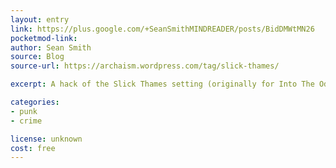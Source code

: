 ```yaml
---
layout: entry
link: https://plus.google.com/+SeanSmithMINDREADER/posts/BidDMWtMN26
pocketmod-link:
author: Sean Smith
source: Blog
source-url: https://archaism.wordpress.com/tag/slick-thames/

excerpt: A hack of the Slick Thames setting (originally for Into The Odd) for minimald6.

categories:
- punk
- crime

license: unknown
cost: free
---
```

